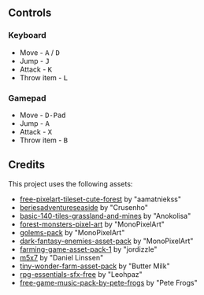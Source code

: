 ## Controls
### Keyboard
* Move - <kbd>A</kbd> / <kbd>D</kbd>
* Jump - <kbd>J</kbd>
* Attack - <kbd>K</kbd>
* Throw item - <kbd>L</kbd>
### Gamepad
* Move - <kbd>D-Pad</kbd>
* Jump - <kbd>A</kbd>
* Attack - <kbd>X</kbd>
* Throw item - <kbd>B</kbd>

## Credits

This project uses the following assets:

  * [free-pixelart-tileset-cute-forest](https://aamatniekss.itch.io/free-pixelart-tileset-cute-forest) by "aamatniekss"
  * [beriesadventureseaside](https://crusenho.itch.io/beriesadventureseaside) by "Crusenho"
  * [basic-140-tiles-grassland-and-mines](https://anokolisa.itch.io/basic-140-tiles-grassland-and-mines) by "Anokolisa"
  * [forest-monsters-pixel-art](https://monopixelart.itch.io/forest-monsters-pixel-art) by "MonoPixelArt"
  * [golems-pack](https://monopixelart.itch.io/golems-pack) by "MonoPixelArt"
  * [dark-fantasy-enemies-asset-pack](https://monopixelart.itch.io/dark-fantasy-enemies-asset-pack) by "MonoPixelArt"
  * [farming-game-asset-pack-1](https://jordizzle.itch.io/farming-game-asset-pack-1) by "jordizzle"
  * [m5x7](https://managore.itch.io/m5x7) by "Daniel Linssen"
  * [tiny-wonder-farm-asset-pack](https://butterymilk.itch.io/tiny-wonder-farm-asset-pack) by "Butter Milk"
  * [rpg-essentials-sfx-free](https://leohpaz.itch.io/rpg-essentials-sfx-free) by "Leohpaz"
  * [free-game-music-pack-by-pete-frogs](https://pete-frogs.itch.io/free-game-music-pack-by-pete-frogs) by "Pete Frogs"
